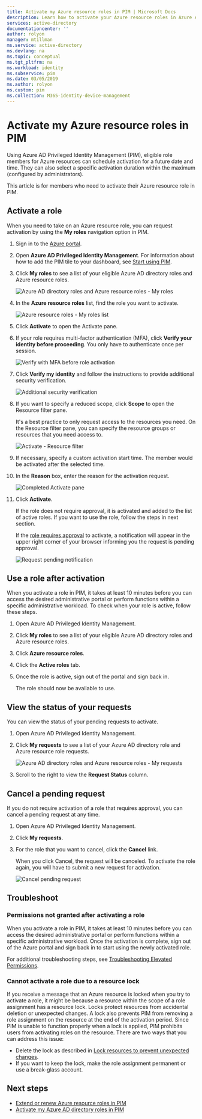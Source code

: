 ```yaml
---
title: Activate my Azure resource roles in PIM | Microsoft Docs
description: Learn how to activate your Azure resource roles in Azure AD Privileged Identity Management (PIM).
services: active-directory
documentationcenter: ''
author: rolyon
manager: mtillman
ms.service: active-directory
ms.devlang: na
ms.topic: conceptual
ms.tgt_pltfrm: na
ms.workload: identity
ms.subservice: pim
ms.date: 03/05/2019
ms.author: rolyon
ms.custom: pim
ms.collection: M365-identity-device-management
---
```


# Activate my Azure resource roles in PIM

Using Azure AD Privileged Identity Management (PIM), eligible role members for Azure resources can schedule activation for a future date and time. They can also select a specific activation duration within the maximum (configured by administrators).

This article is for members who need to activate their Azure resource role in PIM.

## Activate a role

When you need to take on an Azure resource role, you can request activation by using the **My roles** navigation option in PIM.

1. Sign in to the [Azure portal](https://portal.azure.com/).

1. Open **Azure AD Privileged Identity Management**. For information about how to add the PIM tile to your dashboard, see [Start using PIM](pim-getting-started.md).

1. Click **My roles** to see a list of your eligible Azure AD directory roles and Azure resource roles.

    ![Azure AD directory roles and Azure resource roles - My roles](./media/pim-resource-roles-activate-your-roles/resources-my-roles.png)

1. In the **Azure resource roles** list, find the role you want to activate.

    ![Azure resource roles - My roles list](./media/pim-resource-roles-activate-your-roles/resources-my-roles-activate.png)

1. Click **Activate** to open the Activate pane.

1. If your role requires multi-factor authentication (MFA), click **Verify your identity before proceeding**. You only have to authenticate once per session.

    ![Verify with MFA before role activation](./media/pim-resource-roles-activate-your-roles/resources-my-roles-mfa.png)

1. Click **Verify my identity** and follow the instructions to provide additional security verification.

    ![Additional security verification](./media/pim-resource-roles-activate-your-roles/resources-mfa-enter-code.png)

1. If you want to specify a reduced scope, click **Scope** to open the Resource filter pane.

    It's a best practice to only request access to the resources you need. On the Resource filter pane, you can specify the resource groups or resources that you need access to.

    ![Activate - Resource filter](./media/pim-resource-roles-activate-your-roles/resources-my-roles-resource-filter.png)

1. If necessary, specify a custom activation start time. The member would be activated after the selected time.

1. In the **Reason** box, enter the reason for the activation request.

    ![Completed Activate pane](./media/pim-resource-roles-activate-your-roles/resources-my-roles-activate-done.png)

1. Click **Activate**.

    If the role does not require approval, it is activated and added to the list of active roles. If you want to use the role, follow the steps in next section.

    If the [role requires approval](pim-resource-roles-approval-workflow.md) to activate, a notification will appear in the upper right corner of your browser informing you the request is pending approval.

    ![Request pending notification](./media/pim-resource-roles-activate-your-roles/resources-my-roles-activate-notification.png)

## Use a role after activation

When you activate a role in PIM, it takes at least 10 minutes before you can access the desired administrative portal or perform functions within a specific administrative workload. To check when your role is active, follow these steps.

1. Open Azure AD Privileged Identity Management.

1. Click **My roles** to see a list of your eligible Azure AD directory roles and Azure resource roles.

1. Click **Azure resource roles**.

1. Click the **Active roles** tab.

1. Once the role is active, sign out of the portal and sign back in.

    The role should now be available to use.

## View the status of your requests

You can view the status of your pending requests to activate.

1. Open Azure AD Privileged Identity Management.

1. Click **My requests** to see a list of your Azure AD directory role and Azure resource role requests.

    ![Azure AD directory roles and Azure resource roles - My requests](./media/pim-resource-roles-activate-your-roles/resources-my-requests.png)

1. Scroll to the right to view the **Request Status** column.

## Cancel a pending request

If you do not require activation of a role that requires approval, you can cancel a pending request at any time.

1. Open Azure AD Privileged Identity Management.

1. Click **My requests**.

1. For the role that you want to cancel, click the **Cancel** link.

    When you click Cancel, the request will be canceled. To activate the role again, you will have to submit a new request for activation.

   ![Cancel pending request](./media/pim-resource-roles-activate-your-roles/resources-my-requests-cancel.png)

## Troubleshoot

### Permissions not granted after activating a role

When you activate a role in PIM, it takes at least 10 minutes before you can access the desired administrative portal or perform functions within a specific administrative workload. Once the activation is complete, sign out of the Azure portal and sign back in to start using the newly activated role.

For additional troubleshooting steps, see [Troubleshooting Elevated Permissions](https://social.technet.microsoft.com/wiki/contents/articles/37568.troubleshooting-elevated-permissions-with-azure-ad-privileged-identity-management.aspx).

### Cannot activate a role due to a resource lock

If you receive a message that an Azure resource is locked when you try to activate a role, it might be because a resource within the scope of a role assignment has a resource lock. Locks protect resources from accidental deletion or unexpected changes. A lock also prevents PIM from removing a role assignment on the resource at the end of the activation period. Since PIM is unable to function properly when a lock is applied, PIM prohibits users from activating roles on the resource. There are two ways that you can address this issue:

- Delete the lock as described in [Lock resources to prevent unexpected changes](../../azure-resource-manager/resource-group-lock-resources.md).
- If you want to keep the lock, make the role assignment permanent or use a break-glass account.

## Next steps

- [Extend or renew Azure resource roles in PIM](pim-resource-roles-renew-extend.md)
- [Activate my Azure AD directory roles in PIM](pim-how-to-activate-role.md)
